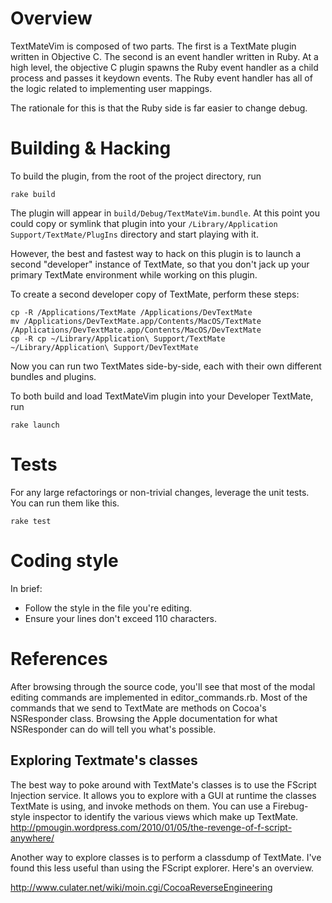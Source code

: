 Overview
========
TextMateVim is composed of two parts. The first is a TextMate plugin written in Objective C. The second is an event handler written in Ruby. At a high level, the objective C plugin spawns the Ruby event handler as a child process and passes it keydown events. The Ruby event handler has all of the logic related to implementing user mappings.

The rationale for this is that the Ruby side is far easier to change debug.

Building & Hacking
==================
To build the plugin, from the root of the project directory, run

    rake build

The plugin will appear in `build/Debug/TextMateVim.bundle`. At this point you could copy or symlink that plugin into your `/Library/Application Support/TextMate/PlugIns` directory and start playing with it.

However, the best and fastest way to hack on this plugin is to launch a second "developer" instance of TextMate, so that you don't jack up your primary TextMate environment while working on this plugin.

To create a second developer copy of TextMate, perform these steps:

    cp -R /Applications/TextMate /Applications/DevTextMate
    mv /Applications/DevTextMate.app/Contents/MacOS/TextMate /Applications/DevTextMate.app/Contents/MacOS/DevTextMate
    cp -R cp ~/Library/Application\ Support/TextMate ~/Library/Application\ Support/DevTextMate

Now you can run two TextMates side-by-side, each with their own different bundles and plugins.

To both build and load TextMateVim plugin into your Developer TextMate, run

    rake launch

Tests
=====
For any large refactorings or non-trivial changes, leverage the unit tests. You can run them like this.

    rake test

Coding style
============
In brief:

 * Follow the style in the file you're editing.
 * Ensure your lines don't exceed 110 characters.

References
==========
After browsing through the source code, you'll see that most of the modal editing commands are implemented in editor_commands.rb. Most of the commands that we send to TextMate are methods on Cocoa's NSResponder class. Browsing the Apple documentation for what NSResponder can do will tell you what's possible.

Exploring Textmate's classes
-----------------------------
The best way to poke around with TextMate's classes is to use the FScript Injection service. It allows you to explore with a GUI at runtime the classes TextMate is using, and invoke methods on them. You can use a Firebug-style inspector to identify the various views which make up TextMate.
http://pmougin.wordpress.com/2010/01/05/the-revenge-of-f-script-anywhere/


Another way to explore classes is to perform a classdump of TextMate. I've found this less useful than using the FScript explorer. Here's an overview.

http://www.culater.net/wiki/moin.cgi/CocoaReverseEngineering